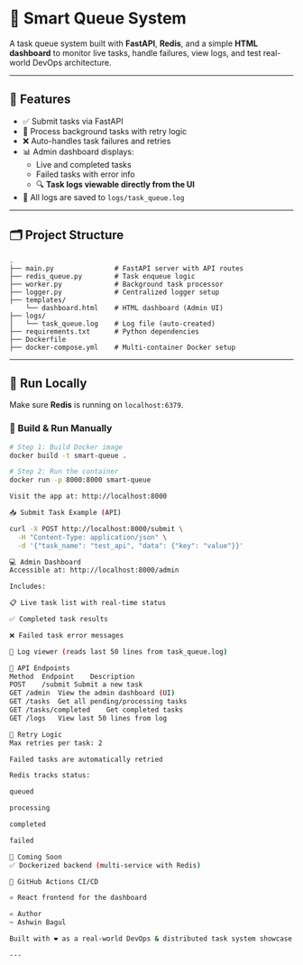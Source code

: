 # 🧠 Smart Queue System

A task queue system built with **FastAPI**, **Redis**, and a simple **HTML dashboard** to monitor live tasks, handle failures, view logs, and test real-world DevOps architecture.

---

## 🔧 Features

- ✅ Submit tasks via FastAPI
- 👷 Process background tasks with retry logic
- ❌ Auto-handles task failures and retries
- 📊 Admin dashboard displays:
  - Live and completed tasks
  - Failed tasks with error info
  - 🔍 **Task logs viewable directly from the UI**
- 📝 All logs are saved to `logs/task_queue.log`

---

## 🗂️ Project Structure

```
.
├── main.py               # FastAPI server with API routes
├── redis_queue.py        # Task enqueue logic
├── worker.py             # Background task processor
├── logger.py             # Centralized logger setup
├── templates/
    └── dashboard.html    # HTML dashboard (Admin UI)
├── logs/
│   └── task_queue.log    # Log file (auto-created)
├── requirements.txt      # Python dependencies
├── Dockerfile
├── docker-compose.yml    # Multi-container Docker setup

```
---

## 🚀 Run Locally

Make sure **Redis** is running on `localhost:6379`.

### 🔨 Build & Run Manually

```bash
# Step 1: Build Docker image
docker build -t smart-queue .

# Step 2: Run the container
docker run -p 8000:8000 smart-queue

Visit the app at: http://localhost:8000

📥 Submit Task Example (API)

curl -X POST http://localhost:8000/submit \
  -H "Content-Type: application/json" \
  -d '{"task_name": "test_api", "data": {"key": "value"}}'

💻 Admin Dashboard
Accessible at: http://localhost:8000/admin

Includes:

📋 Live task list with real-time status

✅ Completed task results

❌ Failed task error messages

📁 Log viewer (reads last 50 lines from task_queue.log)

🧪 API Endpoints
Method	Endpoint	Description
POST	/submit	Submit a new task
GET	/admin	View the admin dashboard (UI)
GET	/tasks	Get all pending/processing tasks
GET	/tasks/completed	Get completed tasks
GET	/logs	View last 50 lines from log

🔁 Retry Logic
Max retries per task: 2

Failed tasks are automatically retried

Redis tracks status:

queued

processing

completed

failed

🐳 Coming Soon
✅ Dockerized backend (multi-service with Redis)

🔄 GitHub Actions CI/CD

⚛️ React frontend for the dashboard

✍️ Author
~ Ashwin Bagul

Built with ❤️ as a real-world DevOps & distributed task system showcase.

---